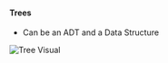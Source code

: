 #### Trees

* Can be an ADT and a Data  Structure

![Tree Visual](https://raw.githubusercontent.com/RamziCarter/DataStructures1/main/TreesEx.png)


